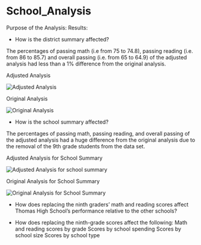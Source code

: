 # School_Analysis
Purpose of the Analysis:
Results:
* How is the district summary affected?
 
 The percentages of passing math (i.e from 75	to 74.8), passing reading (i.e. from 86 to 85.7) and overall passing (i.e. from 65 to 64.9) of the adjusted analysis had less than a 1% difference from the original analysis.
 
 Adjusted Analysis
 
 ![Adjusted Analysis](https://user-images.githubusercontent.com/104453593/171750347-093b1fd1-d6f1-4eeb-ab66-f9f5a8ea2cf5.PNG)
 
 
 Original Analysis

 ![Original Analysis](https://user-images.githubusercontent.com/104453593/171750428-85028aa3-c812-42e5-b820-7f5276464108.PNG)


 * How is the school summary affected?
  
  The percentages of passing math, passing reading, and overall passing of the adjusted analysis had a huge difference from the original analysis due to the removal of the 9th grade students from the data set.
  
  Adjusted Analysis for School Summary
  
  ![Adjusted Analysis for school summary](https://user-images.githubusercontent.com/104453593/171753844-c356b3a3-31f1-4280-98f6-b2102e4dec07.PNG)


  Original Analysis for School Summary
  
  
 ![Original Analysis for School Summary](https://user-images.githubusercontent.com/104453593/171753855-f9865bfa-ccb9-4d50-b6cc-7f82cf03d4c4.PNG)

  
 * How does replacing the ninth graders’ math and reading scores affect Thomas High School’s performance relative to the other schools?
 
  
 * How does replacing the ninth-grade scores affect the following:
Math and reading scores by grade
Scores by school spending
Scores by school size
Scores by school type
